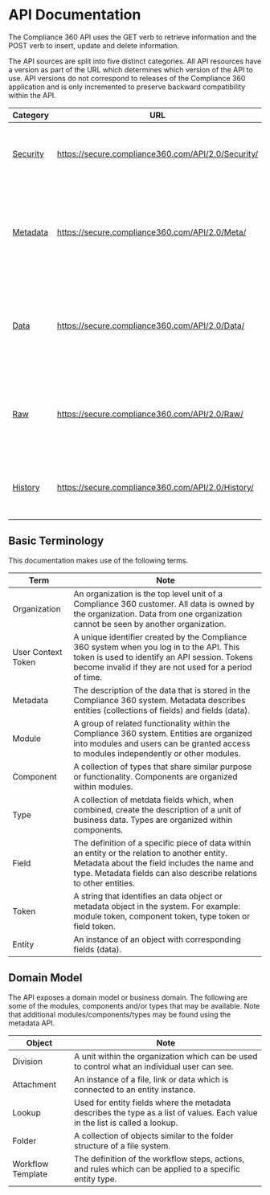 # API Documentation

The Compliance 360 API uses the GET verb to retrieve information and the POST verb to insert, update and delete information.

The API sources are split into five distinct categories. All API resources have a version as part of the URL which determines which version of the API to use. API versions do not correspond to releases of the Compliance 360 application and is only incremented to preserve backward compatibility within the API.

| Category | URL | Description |
| --- | --- | --- |
| [Security](security.html) | https://secure.compliance360.com/API/2.0/Security/ | Provides the ability to log in with a username and password |
| [Metadata](meta.html) | https://secure.compliance360.com/API/2.0/Meta/ | Provides metadata information about the entities and fields exposed by the other APIs |
| [Data](data.html) | https://secure.compliance360.com/API/2.0/Data/ | Provides CRUD (create, retrieve, update and delete) operations for entities and fields |
| [Raw](raw.html) | https://secure.compliance360.com/API/2.0/Raw/ | Provides streaming functionality for uploading and downloading files |
| [History](history.html) | https://secure.compliance360.com/API/2.0/History/ | Provides retrieve operation for entities that track history |

## Basic Terminology

This documentation makes use of the following terms.

| Term | Note |
| --- | --- |
| Organization | An organization is the top level unit of a Compliance 360 customer. All data is owned by the organization. Data from one organization cannot be seen by another organization. |
| User Context Token | A unique identifier created by the Compliance 360 system when you log in to the API. This token is used to identify an API session. Tokens become invalid if they are not used for a period of time. |
| Metadata | The description of the data that is stored in the Compliance 360 system. Metadata describes entities (collections of fields) and fields (data). |
| Module | A group of related functionality within the Compliance 360 system. Entities are organized into modules and users can be granted access to modules independently or other modules. |
| Component | A collection of types that share similar purpose or functionality.  Components are organized within modules. |
| Type | A collection of metdata fields which, when combined, create the description of a unit of business data. Types are organized within components. |
| Field | The definition of a specific piece of data within an entity or the relation to another entity. Metadata about the field includes the name and type. Metadata fields can also describe relations to other entities. |
| Token | A string that identifies an data object or metadata object in the system.  For example: module token, component token, type token or field token. |
| Entity | An instance of an object with corresponding fields (data). |

## Domain Model

The API exposes a domain model or business domain. The following are some of the modules, components and/or types that may be available.  Note that additional modules/components/types may be found using the metadata API.

| Object | Note |
| --- | --- |
| Division | A unit within the organization which can be used to control what an individual user can see. |
| Attachment | An instance of a file, link or data which is connected to an entity instance. |
| Lookup | Used for entity fields where the metadata describes the type as a list of values. Each value in the list is called a lookup. |
| Folder | A collection of objects similar to the folder structure of a file system. |
| Workflow Template | The definition of the workflow steps, actions, and rules which can be applied to a specific entity type. |
